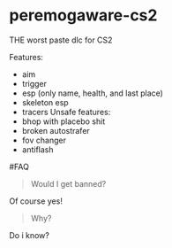 # peremogaware-cs2

THE worst paste dlc for CS2

Features:
- aim
- trigger
- esp (only name, health, and last place)
- skeleton esp
- tracers
Unsafe features:
- bhop with placebo shit
- broken autostrafer
- fov changer
- antiflash

#FAQ
> Would I get banned?

Of course yes!
>Why?

Do i know?

